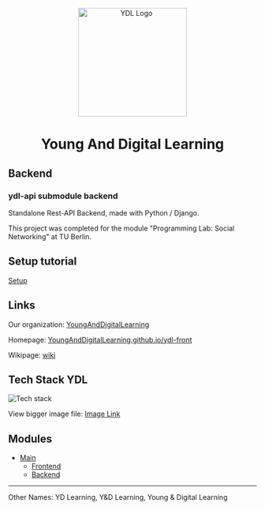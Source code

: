 <p align="center">
    <img alt="YDL Logo" src="https://raw.githubusercontent.com/YoungAndDigitalLearning/ydl-front/master/images/YDL-Logo-220px.png" width="220">
  </p>
  <h1 align="center">Young And Digital Learning</h1>

## Backend

### ydl-api submodule backend

Standalone Rest-API Backend, made with Python / Django.

This project was completed for the module "Programming Lab: Social Networking" at TU Berlin.

## Setup tutorial
[Setup](https://github.com/YoungAndDigitalLearning/ydl-front/blob/master/Setup.md)

## Links 
Our organization: [YoungAndDigitalLearning](https://github.com/YoungAndDigitalLearning)

Homepage: [YoungAndDigitalLearning.github.io/ydl-front](https://YoungAndDigitalLearning.github.io/ydl-front/)

Wikipage: [wiki](https://github.com/YoungAndDigitalLearning/ydl/wiki)

## Tech Stack YDL

<img alt="Tech stack" target="_blank" src="https://raw.githubusercontent.com/YoungAndDigitalLearning/ydl-front/master/images/stack_features.jpg" href="https://raw.githubusercontent.com/YoungAndDigitalLearning/ydl-front/master/images/stack_features.jpg">

View bigger image file: [Image Link](https://raw.githubusercontent.com/YoungAndDigitalLearning/ydl-front/master/images/stack_features.jpg)

## Modules

- [Main](https://github.com/YoungAndDigitalLearning/ydl)
  - [Frontend](https://github.com/YoungAndDigitalLearning/ydl-front)
  - [Backend](https://github.com/YoungAndDigitalLearning/ydl-api)
  
---

Other Names:
YD Learning, Y&D Learning, Young & Digital Learning
